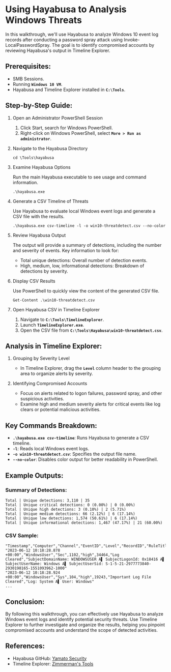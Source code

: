 # Using Hayabusa to Analysis Windows Threats

In this walkthrough, we'll use Hayabusa to analyze Windows 10 event log records after conducting a password spray attack using Invoke-LocalPasswordSpray. The goal is to identify compromised accounts by reviewing Hayabusa's output in Timeline Explorer.

## Prerequisites:

- SMB Sessions.
- Running **`Windows 10 VM`**.
- Hayabusa and Timeline Explorer installed in **`C:\Tools`**.

## Step-by-Step Guide:

1. Open an Administrator PowerShell Session

   1. Click Start, search for Windows PowerShell.
   2. Right-click on Windows PowerShell, select **`More > Run as administrator`**.
  
2. Navigate to the Hayabusa Directory

   ```
   cd \Tools\hayabusa
   ```

3. Examine Hayabusa Options

   Run the main Hayabusa executable to see usage and command information.

   ```
   .\hayabusa.exe
   ```

4. Generate a CSV Timeline of Threats

   Use Hayabusa to evaluate local Windows event logs and generate a CSV file with the results.

   ```
   .\hayabusa.exe csv-timeline -l -o win10-threatdetect.csv --no-color
   ```
5. Review Hayabusa Output

   The output will provide a summary of detections, including the number and severity of events. Key information to look for:

   - Total unique detections: Overall number of detection events.
   - High, medium, low, informational detections: Breakdown of detections by severity.

6. Display CSV Results

   Use PowerShell to quickly view the content of the generated CSV file.

   ```
   Get-Content .\win10-threatdetect.csv
   ```

7. Open Hayabusa CSV in Timeline Explorer

   1. Navigate to **`C:\Tools\TimelineExplorer`**.
   2. Launch **`TimelineExplorer.exe`**.
   3. Open the CSV file from **`C:\Tools\Hayabusa\win10-threatdetect.csv`**.

## Analysis in Timeline Explorer:

1. Grouping by Severity Level

    - In Timeline Explorer, drag the **`Level`** column header to the grouping area to organize alerts by severity.
  
2. Identifying Compromised Accounts

    - Focus on alerts related to logon failures, password spray, and other suspicious activities.
    - Examine high and medium severity alerts for critical events like log clears or potential malicious activities.

## Key Commands Breakdown:

- **`.\hayabusa.exe csv-timeline`**: Runs Hayabusa to generate a CSV timeline.
- **`-l`**: Reads local Windows event logs.
- **`-o win10-threatdetect.csv`**: Specifies the output file name.
- **`--no-color`**: Disables color output for better readability in PowerShell.

## Example Outputs:

### Summary of Detections:

```
Total | Unique detections: 3,110 | 35
Total | Unique critical detections: 0 (0.00%) | 0 (0.00%)
Total | Unique high detections: 3 (0.10%) | 2 (5.71%)
Total | Unique medium detections: 66 (2.12%) | 6 (17.14%)
Total | Unique low detections: 1,574 (50.61%) | 6 (17.14%)
Total | Unique informational detections: 1,467 (47.17%) | 21 (60.00%)
```

### CSV Sample:

```
"Timestamp","Computer","Channel","EventID","Level","RecordID","RuleTitle","Details"
"2023-06-12 10:18:28.878 +00:00","WindowsUser","Sec",1102,"high",34464,"Log Cleared","SubjectDomainName: WINDOWSUSER A▌ SubjectLogonId: 0x18416 A▌ SubjectUserName: Windows A▌ SubjectUserSid: S-1-5-21-2977773840-2930198165-1551093962-1000"
"2023-06-12 10:18:28.924 +00:00","WindowsUser","Sys",104,"high",19243,"Important Log File Cleared","Log: System A▌ User: Windows"
...
```

## Conclusion:

By following this walkthrough, you can effectively use Hayabusa to analyze Windows event logs and identify potential security threats. Use Timeline Explorer to further investigate and organize the results, helping you pinpoint compromised accounts and understand the scope of detected activities.

## References:

- Hayabusa GitHub: [Yamato Security](https://github.com/Yamato-Security/hayabusa)
- Timeline Explorer: [Zimmerman's Tools](https://ericzimmerman.github.io/#!index.md)
